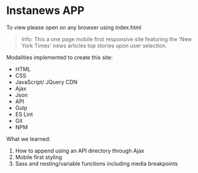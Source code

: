 # Instanews APP

To view please open on any browser using index.html

> Info: This a one page mobile first responsive site featuring the 'New York Times' news articles top stories upon user selection.

Modalities implemented to create this site:

- HTML
- CSS
- JavaScript/ JQuery CDN
- Ajax
- Json
- API
- Gulp
- ES Lint
- Git
- NPM

What we learned:

1. How to append using an API directory through Ajax
2. Mobile first styling
3. Sass and nesting/variable functions including media breakpoints
